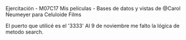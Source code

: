 Ejercitación - M07C17
Mis películas - Bases de datos y vistas
de @Carol Neumeyer para Celuloide Films

El puerto que utilicé es el '3333'
Al 9 de noviembre me falto la lógica de metodo search.
